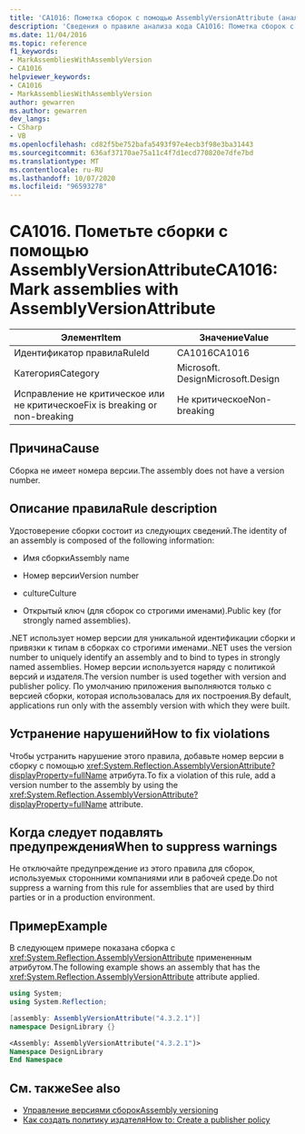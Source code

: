 ```yaml
---
title: 'CA1016: Пометка сборок с помощью AssemblyVersionAttribute (анализ кода)'
description: 'Сведения о правиле анализа кода CA1016: Пометка сборок с помощью AssemblyVersionAttribute'
ms.date: 11/04/2016
ms.topic: reference
f1_keywords:
- MarkAssembliesWithAssemblyVersion
- CA1016
helpviewer_keywords:
- CA1016
- MarkAssembliesWithAssemblyVersion
author: gewarren
ms.author: gewarren
dev_langs:
- CSharp
- VB
ms.openlocfilehash: cd82f5be752bafa5493f97e4ecb3f98e3ba31443
ms.sourcegitcommit: 636af37170ae75a11c4f7d1ecd770820e7dfe7bd
ms.translationtype: MT
ms.contentlocale: ru-RU
ms.lasthandoff: 10/07/2020
ms.locfileid: "96593278"
---
```

# <a name="ca1016-mark-assemblies-with-assemblyversionattribute"></a><span data-ttu-id="7e586-103">CA1016. Пометьте сборки с помощью AssemblyVersionAttribute</span><span class="sxs-lookup"><span data-stu-id="7e586-103">CA1016: Mark assemblies with AssemblyVersionAttribute</span></span>

| <span data-ttu-id="7e586-104">Элемент</span><span class="sxs-lookup"><span data-stu-id="7e586-104">Item</span></span>                                     | <span data-ttu-id="7e586-105">Значение</span><span class="sxs-lookup"><span data-stu-id="7e586-105">Value</span></span>            |
|------------------------------------------|------------------|
| <span data-ttu-id="7e586-106">Идентификатор правила</span><span class="sxs-lookup"><span data-stu-id="7e586-106">RuleId</span></span>                                   | <span data-ttu-id="7e586-107">CA1016</span><span class="sxs-lookup"><span data-stu-id="7e586-107">CA1016</span></span>           |
| <span data-ttu-id="7e586-108">Категория</span><span class="sxs-lookup"><span data-stu-id="7e586-108">Category</span></span>                                 | <span data-ttu-id="7e586-109">Microsoft. Design</span><span class="sxs-lookup"><span data-stu-id="7e586-109">Microsoft.Design</span></span> |
| <span data-ttu-id="7e586-110">Исправление не критическое или не критическое</span><span class="sxs-lookup"><span data-stu-id="7e586-110">Fix is breaking or non-breaking</span></span> | <span data-ttu-id="7e586-111">Не критическое</span><span class="sxs-lookup"><span data-stu-id="7e586-111">Non-breaking</span></span>     |

## <a name="cause"></a><span data-ttu-id="7e586-112">Причина</span><span class="sxs-lookup"><span data-stu-id="7e586-112">Cause</span></span>

<span data-ttu-id="7e586-113">Сборка не имеет номера версии.</span><span class="sxs-lookup"><span data-stu-id="7e586-113">The assembly does not have a version number.</span></span>

## <a name="rule-description"></a><span data-ttu-id="7e586-114">Описание правила</span><span class="sxs-lookup"><span data-stu-id="7e586-114">Rule description</span></span>

<span data-ttu-id="7e586-115">Удостоверение сборки состоит из следующих сведений.</span><span class="sxs-lookup"><span data-stu-id="7e586-115">The identity of an assembly is composed of the following information:</span></span>

- <span data-ttu-id="7e586-116">Имя сборки</span><span class="sxs-lookup"><span data-stu-id="7e586-116">Assembly name</span></span>

- <span data-ttu-id="7e586-117">Номер версии</span><span class="sxs-lookup"><span data-stu-id="7e586-117">Version number</span></span>

- <span data-ttu-id="7e586-118">culture</span><span class="sxs-lookup"><span data-stu-id="7e586-118">Culture</span></span>

- <span data-ttu-id="7e586-119">Открытый ключ (для сборок со строгими именами).</span><span class="sxs-lookup"><span data-stu-id="7e586-119">Public key (for strongly named assemblies).</span></span>

<span data-ttu-id="7e586-120">.NET использует номер версии для уникальной идентификации сборки и привязки к типам в сборках со строгими именами.</span><span class="sxs-lookup"><span data-stu-id="7e586-120">.NET uses the version number to uniquely identify an assembly and to bind to types in strongly named assemblies.</span></span> <span data-ttu-id="7e586-121">Номер версии используется наряду с политикой версий и издателя.</span><span class="sxs-lookup"><span data-stu-id="7e586-121">The version number is used together with version and publisher policy.</span></span> <span data-ttu-id="7e586-122">По умолчанию приложения выполняются только с версией сборки, которая использовалась для их построения.</span><span class="sxs-lookup"><span data-stu-id="7e586-122">By default, applications run only with the assembly version with which they were built.</span></span>

## <a name="how-to-fix-violations"></a><span data-ttu-id="7e586-123">Устранение нарушений</span><span class="sxs-lookup"><span data-stu-id="7e586-123">How to fix violations</span></span>

<span data-ttu-id="7e586-124">Чтобы устранить нарушение этого правила, добавьте номер версии в сборку с помощью <xref:System.Reflection.AssemblyVersionAttribute?displayProperty=fullName> атрибута.</span><span class="sxs-lookup"><span data-stu-id="7e586-124">To fix a violation of this rule, add a version number to the assembly by using the <xref:System.Reflection.AssemblyVersionAttribute?displayProperty=fullName> attribute.</span></span>

## <a name="when-to-suppress-warnings"></a><span data-ttu-id="7e586-125">Когда следует подавлять предупреждения</span><span class="sxs-lookup"><span data-stu-id="7e586-125">When to suppress warnings</span></span>

<span data-ttu-id="7e586-126">Не отключайте предупреждение из этого правила для сборок, используемых сторонними компаниями или в рабочей среде.</span><span class="sxs-lookup"><span data-stu-id="7e586-126">Do not suppress a warning from this rule for assemblies that are used by third parties or in a production environment.</span></span>

## <a name="example"></a><span data-ttu-id="7e586-127">Пример</span><span class="sxs-lookup"><span data-stu-id="7e586-127">Example</span></span>

<span data-ttu-id="7e586-128">В следующем примере показана сборка с <xref:System.Reflection.AssemblyVersionAttribute> примененным атрибутом.</span><span class="sxs-lookup"><span data-stu-id="7e586-128">The following example shows an assembly that has the <xref:System.Reflection.AssemblyVersionAttribute> attribute applied.</span></span>

```csharp
using System;
using System.Reflection;

[assembly: AssemblyVersionAttribute("4.3.2.1")]
namespace DesignLibrary {}
```

```vb
<Assembly: AssemblyVersionAttribute("4.3.2.1")>
Namespace DesignLibrary
End Namespace
```

## <a name="see-also"></a><span data-ttu-id="7e586-129">См. также</span><span class="sxs-lookup"><span data-stu-id="7e586-129">See also</span></span>

- [<span data-ttu-id="7e586-130">Управление версиями сборок</span><span class="sxs-lookup"><span data-stu-id="7e586-130">Assembly versioning</span></span>](../../../standard/assembly/versioning.md)
- [<span data-ttu-id="7e586-131">Как создать политику издателя</span><span class="sxs-lookup"><span data-stu-id="7e586-131">How to: Create a publisher policy</span></span>](../../../framework/configure-apps/how-to-create-a-publisher-policy.md)
